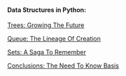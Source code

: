 #### **Data Structures in Python:**


[Trees: Growing The Future](1-topic.md)

[Queue: The Lineage Of Creation](2-topic.md)

[Sets: A Saga To Remember](3-topic.md)

[Conclusions: The Need To Know Basis](4-conclusion.md)